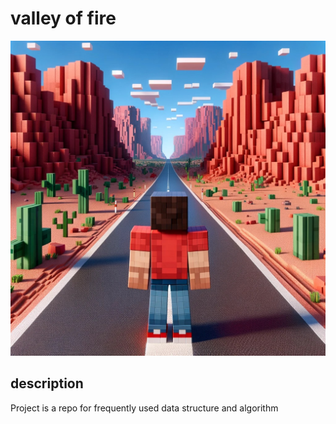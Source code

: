 # valley of fire
<div align="center">
    <img src="./doc/logo.jpg" width="800">
</div>


## description
Project is a repo for frequently used data structure and algorithm

